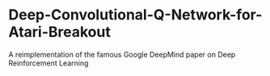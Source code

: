 # Deep-Convolutional-Q-Network-for-Atari-Breakout
A reimplementation of the famous Google DeepMind paper on Deep Reinforcement Learning
